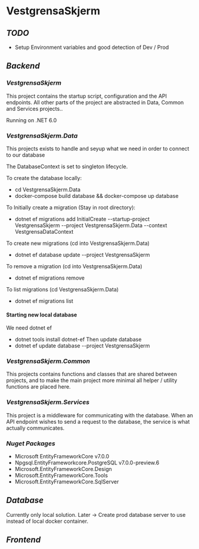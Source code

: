 # VestgrensaSkjerm

## _TODO_

- Setup Environment variables and good detection of Dev / Prod

## _Backend_

### _VestgrensaSkjerm_

This project contains the startup script, configuration and the API endpoints. All other parts of the project are abstracted in Data, Common and Services projects..

Running on .NET 6.0

### _VestgrensaSkjerm.Data_

This projects exists to handle and seyup what we need in order to connect to our database

The DatabaseContext is set to singleton lifecycle.

To create the database locally:

- cd VestgrensaSkjerm.Data
- docker-compose build database && docker-compose up database

To Initially create a migration (Stay in root directory):

- dotnet ef migrations add InitialCreate --startup-project VestgrensaSkjerm --project VestgrensaSkjerm.Data --context VestgrensaDataContext

To create new migrations (cd into VestgrensaSkjerm.Data)

- dotnet ef database update --project VestgrensaSkjerm

To remove a migration (cd into VestgrensaSkjerm.Data)

- dotnet ef migrations remove

To list migrations (cd VestgrensaSkjerm.Data)

- dotnet ef migrations list

#### Starting new local database

We need dotnet ef

- dotnet tools install dotnet-ef
  Then update database
- dotnet ef update database --project VestgrensaSkjerm

### _VestgrensaSkjerm.Common_

This projects contains functions and classes that are shared between projects, and to make the main project more minimal all helper / utility functions are placed here.

### _VestgrensaSkjerm.Services_

This project is a middleware for communicating with the database. When an API endpoint wishes to send a request to the database, the service is what actually communicates.

### _Nuget Packages_

- Microsoft EntityFrameworkCore v7.0.0
- Npgsql.EntityFrameworkcore.PostgreSQL v7.0.0-preview.6
- Microsoft.EntityFrameworkCore.Design
- Microsoft.EntityFrameworkCore.Tools
- Microsoft.EntityFrameworkCore.SqlServer

## _Database_

Currently only local solution.
Later -> Create prod database server to use instead of local docker container.

## _Frontend_
